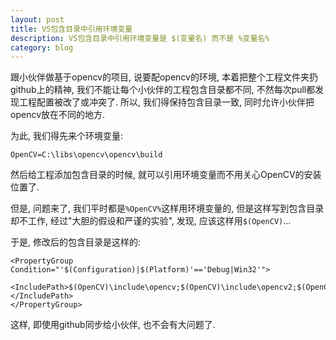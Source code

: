 ```yaml
---
layout: post
title: VS包含目录中引用环境变量
description: VS包含目录中引用环境变量是 $(变量名) 而不是 %变量名%  
category: blog
---
```


跟小伙伴做基于opencv的项目, 说要配opencv的环境, 本着把整个工程文件夹扔github上的精神, 我们不能让每个小伙伴的工程包含目录都不同, 不然每次pull都发现工程配置被改了或冲突了. 所以, 我们得保持包含目录一致, 同时允许小伙伴把opencv放在不同的地方.

为此, 我们得先来个环境变量:

    OpenCV=C:\libs\opencv\opencv\build

然后给工程添加包含目录的时候, 就可以引用环境变量而不用关心OpenCV的安装位置了.

但是, 问题来了, 我们平时都是`%OpenCV%`这样用环境变量的, 但是这样写到包含目录却不工作, 经过"大胆的假设和严谨的实验", 发现, 应该这样用`$(OpenCV)`...

于是, 修改后的包含目录是这样的:

    <PropertyGroup Condition="'$(Configuration)|$(Platform)'=='Debug|Win32'">
        <IncludePath>$(OpenCV)\include\opencv;$(OpenCV)\include\opencv2;$(OpenCV)\include;$(IncludePath)</IncludePath>
    </PropertyGroup>

这样, 即使用github同步给小伙伴, 也不会有大问题了.